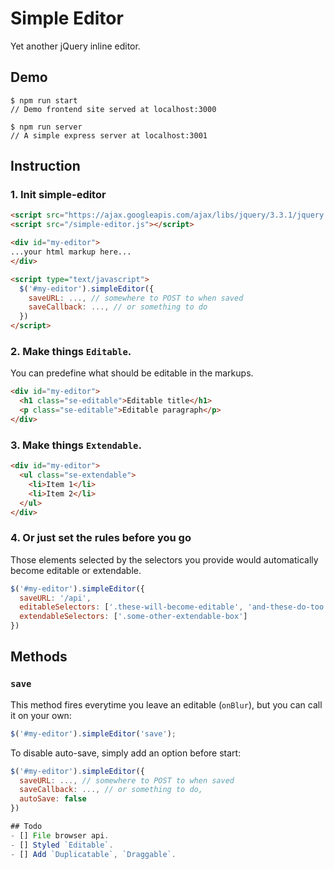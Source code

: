 # Simple Editor
Yet another jQuery inline editor.

## Demo
```shell
$ npm run start
// Demo frontend site served at localhost:3000

$ npm run server
// A simple express server at localhost:3001

```
## Instruction
### 1. Init simple-editor
```html
<script src="https://ajax.googleapis.com/ajax/libs/jquery/3.3.1/jquery.min.js"></script>
<script src="/simple-editor.js"></script>

<div id="my-editor">
...your html markup here...
</div>

<script type="text/javascript">
  $('#my-editor').simpleEditor({
    saveURL: ..., // somewhere to POST to when saved
    saveCallback: ..., // or something to do
  })
</script>
```

### 2. Make things `Editable`.
You can predefine what should be editable in the markups.
```html
<div id="my-editor">
  <h1 class="se-editable">Editable title</h1>
  <p class="se-editable">Editable paragraph</p>
</div>
```

### 3. Make things `Extendable`.
```html
<div id="my-editor">
  <ul class="se-extendable">
    <li>Item 1</li>
    <li>Item 2</li>
  </ul>
</div>
```

### 4. Or just set the rules before you go
Those elements selected by the selectors you provide would automatically become editable or extendable.
```js
$('#my-editor').simpleEditor({
  saveURL: '/api',
  editableSelectors: ['.these-will-become-editable', 'and-these-do-too'],
  extendableSelectors: ['.some-other-extendable-box']
})
```

## Methods
### `save`
This method fires everytime you leave an editable (`onBlur`), but you can call it on your own:
```js
$('#my-editor').simpleEditor('save');
```

To disable auto-save, simply add an option before start:

```js
$('#my-editor').simpleEditor({
  saveURL: ..., // somewhere to POST to when saved
  saveCallback: ..., // or something to do,
  autoSave: false
})

## Todo
- [] File browser api.
- [] Styled `Editable`.
- [] Add `Duplicatable`, `Draggable`.
